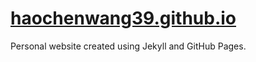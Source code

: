 # [haochenwang39.github.io](https://haochenwang39.github.io/)

Personal website created using Jekyll and GitHub Pages.
